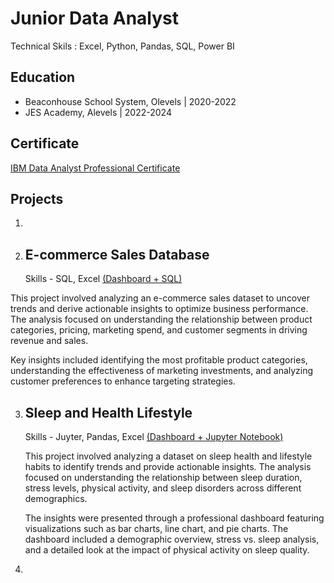 # Junior Data Analyst
Technical Skils : Excel, Python, Pandas, SQL, Power BI

## Education
 - Beaconhouse School System, Olevels | 2020-2022
 - JES Academy, Alevels | 2022-2024

## Certificate
[IBM Data Analyst Professional Certificate](https://github.com/AbdulRehmanRaja-lab/IBM_Certificates.git)

## Projects
1) 

2) ## E-commerce Sales Database
   Skills - SQL, Excel
   [(Dashboard + SQL)](https://github.com/AbdulRehmanRaja-lab/E-commerce-Sales-Database.git)

   
This project involved analyzing an e-commerce sales dataset to uncover trends and derive actionable insights to optimize business performance. The analysis focused on understanding the relationship between product categories, pricing, marketing spend, and customer segments in driving revenue and sales.

Key insights included identifying the most profitable product categories, understanding the effectiveness of marketing investments, and analyzing customer preferences to enhance targeting strategies.

   
3) ## Sleep and Health Lifestyle
   Skills - Juyter, Pandas, Excel
   [(Dashboard + Jupyter Notebook)](https://github.com/AbdulRehmanRaja-lab/Sleep-and-Helath-Lifestyle.git)

   This project involved analyzing a dataset on sleep health and lifestyle habits to identify trends and provide actionable insights. The analysis focused on understanding the relationship between sleep duration, stress levels, physical activity, and sleep disorders across different demographics.

   The insights were presented through a professional dashboard featuring visualizations such as bar charts, line chart, and pie charts. The dashboard included a demographic overview, stress vs. sleep analysis, and a detailed look at the impact of physical activity on sleep quality.

5)
